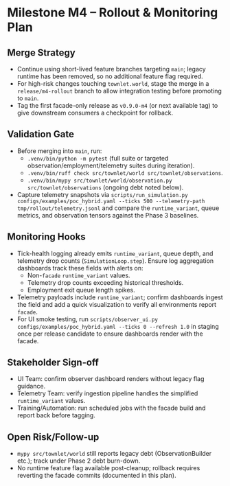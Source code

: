 # Milestone M4 – Rollout & Monitoring Plan

## Merge Strategy
- Continue using short-lived feature branches targeting `main`; legacy runtime has been removed, so no additional feature flag required.
- For high-risk changes touching `townlet.world`, stage the merge in a `release/m4-rollout` branch to allow integration testing before promoting to `main`.
- Tag the first facade-only release as `v0.9.0-m4` (or next available tag) to give downstream consumers a checkpoint for rollback.

## Validation Gate
- Before merging into `main`, run:
  - `.venv/bin/python -m pytest` (full suite or targeted observation/employment/telemetry suites during iteration).
  - `.venv/bin/ruff check src/townlet/world src/townlet/observations`.
  - `.venv/bin/mypy src/townlet/world/observation.py src/townlet/observations` (ongoing debt noted below).
- Capture telemetry snapshots via `scripts/run_simulation.py configs/examples/poc_hybrid.yaml --ticks 500 --telemetry-path tmp/rollout/telemetry.jsonl` and compare the `runtime_variant`, queue metrics, and observation tensors against the Phase 3 baselines.

## Monitoring Hooks
- Tick-health logging already emits `runtime_variant`, queue depth, and telemetry drop counts (`SimulationLoop.step`). Ensure log aggregation dashboards track these fields with alerts on:
  - Non-`facade` `runtime_variant` values.
  - Telemetry drop counts exceeding historical thresholds.
  - Employment exit queue length spikes.
- Telemetry payloads include `runtime_variant`; confirm dashboards ingest the field and add a quick visualization to verify all environments report `facade`.
- For UI smoke testing, run `scripts/observer_ui.py configs/examples/poc_hybrid.yaml --ticks 0 --refresh 1.0` in staging once per release candidate to ensure dashboards render with the facade.

## Stakeholder Sign-off
- UI Team: confirm observer dashboard renders without legacy flag guidance.
- Telemetry Team: verify ingestion pipeline handles the simplified `runtime_variant` values.
- Training/Automation: run scheduled jobs with the facade build and report back before tagging.

## Open Risk/Follow-up
- `mypy src/townlet/world` still reports legacy debt (ObservationBuilder etc.); track under Phase 2 debt burn-down.
- No runtime feature flag available post-cleanup; rollback requires reverting the facade commits (documented in this plan).

